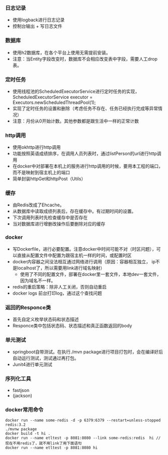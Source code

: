 ### 日志记录
- 使用logback进行日志记录
- 控制台输出 + 写日志文件

### 数据库
- 使用h2数据库，在各个平台上使用无需提前安装。
- 注意：当Entity字段改变时，数据库不会相应改变表中字段，需要人工drop表。

### 定时任务
- 使用线程池的ScheduledExecutorService进行定时任务的实现， ScheduledExecutorService executor = Executors.newScheduledThreadPool(1);
- 实现了定时任务的设置和删除（考虑任务不存在、任务已经执行完成等异常情况）
- 注意：月份从0开始计数。其他参数都是跟生活中一样的正常计数

### http调用
- 使用okhttp进行http调用
- 功能按照英语成绩排序，在调用人员列表时，通过listPerson的url进行http调用
- 在docker中对部署在本机上的服务进行http调用的时候，要用本工程的端口，而不是映射到宿主机上的端口
- 简单封装httpGet和httpPost（Utils）

### 缓存
- 由Redis改成了Ehcache。
- 从数据库中读取成绩列表后，存在缓存中。有过期时间的设置。
- 下次调用列表时先检查缓存中是否存在
- 当对数据库进行增删改操作后要删除对应的缓存

### docker
- 写Dockerfile，进行必要配置。注意docker中时间可能不对（时区问题），可以直接从配置文件中配置为跟宿主机一样的时间，或配置时区
- docker内容器之间没法相互通过网络进行调用（原因：容器相互独立， ip不是localhost了，所以需要用link进行域名映射）
    - 使用了不同的配置文件，部署在docker里一套文件，本地dev一套文件，因为域名不一样。
- redis的重启策略：除非人工关闭，否则自动重启
- docker logs 前台打印log，通过这个查找问题

### 返回的Responce类
- 首先自定义枚举状态码和状态描述
- Responce类中包括状态码、状态描述和真正函数返回的body

### 单元测试
- springboot自带测试。在执行./mvn package进行项目打包时，会在编译好后自动运行测试，测试通过再打包。
- Junit4进行单元测试

### 序列化工具
- fastjson
- (jackson)

### docker常用命令
```
docker run --name some-redis -d -p 6379:6379 --restart=unless-stopped redis:3.2 
./mvnw package
docker build -t hi .
docker run --name etltest -p 8081:8080 --link some-redis:redis  hi // 现在不用redis了，就不用link了用下面语句
docker run --name etltest -p 8081:8080 hi 
```



